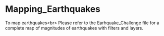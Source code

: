 # Mapping_Earthquakes
To map earthquakes<br\>
Please refer to the Earhquake_Challenge file for a complete map of magnitudes of earthquakes with filters and layers.
